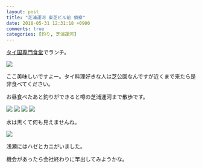 ```yaml
---
layout: post
title: "芝浦運河 東芝ビル前 偵察"
date: 2018-05-31 12:31:18 +0900
comments: true
categories: [釣り, 芝浦運河]
---
```


[タイ国専門食堂](https://tabelog.com/tokyo/A1314/A131401/13101928/)でランチ。  
  
<img src="/images/blog/20180531/IMG_5011.JPG">  
  
ここ美味しいですよー。タイ料理好きな人は芝公園なんですが近くまで来たら是非食べてください。  
  
お昼食べたあと釣りができると噂の芝浦運河まで散歩です。  
  
<!-- more -->  
  
<script async src="//pagead2.googlesyndication.com/pagead/js/adsbygoogle.js"></script>  
<ins class="adsbygoogle"  
     style="display:block; text-align:center;"  
     data-ad-layout="in-article"  
     data-ad-format="fluid"  
     data-ad-client="ca-pub-7039502723411845"  
     data-ad-slot="8206045005"></ins>  
<script>  
     (adsbygoogle = window.adsbygoogle || []).push({});  
</script>  
  
<img src="/images/blog/20180531/IMG_5015.PNG">  
  
<img src="/images/blog/20180531/IMG_5013.JPG">  
<img src="/images/blog/20180531/IMG_5012.JPG">  
<img src="/images/blog/20180531/IMG_5014.JPG">  
  
水は黒くて何も見えませんね。  
  
<img src="/images/blog/20180531/IMG_5018.JPG">  
  
浅瀬にはハゼとカニがいました。  
  
機会があったら会社終わりに竿出してみようかな。  
